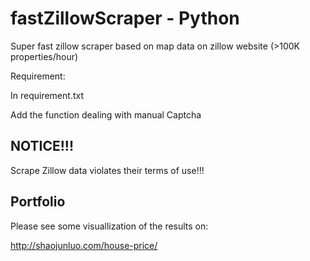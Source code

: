 # fastZillowScraper - Python

Super fast zillow scraper based on map data on zillow website (>100K properties/hour)

Requirement:

In requirement.txt

Add the function dealing with manual Captcha  

## NOTICE!!!

Scrape Zillow data violates their terms of use!!!

## Portfolio

Please see some visuallization of the results on:

http://shaojunluo.com/house-price/
